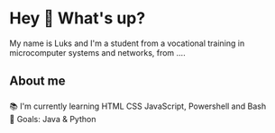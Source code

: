 <h1 align="left">Hey 👋 What's up?</h1> 


<p align="left">My name is Luks and I'm a student from a vocational training in microcomputer systems and networks, from ....</p>

###

<h2 align="left">About me</h2>

###

<p align="left">📚 I'm currently learning HTML CSS JavaScript, Powershell and Bash <br>🎯 Goals: Java & Python</p>
